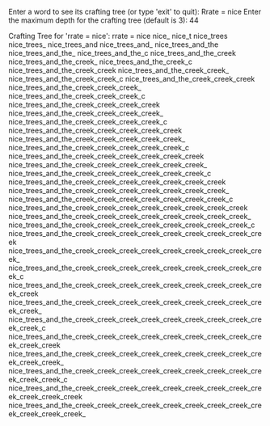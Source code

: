 Enter a word to see its crafting tree (or type 'exit' to quit): Rrate = nice
Enter the maximum depth for the crafting tree (default is 3): 44

Crafting Tree for 'rrate = nice':
rrate = nice
  nice_
    nice_t
      nice_trees
        nice_trees_
          nice_trees_and
            nice_trees_and_
              nice_trees_and_the
                nice_trees_and_the_
                  nice_trees_and_the_c
                    nice_trees_and_the_creek
                      nice_trees_and_the_creek_
                        nice_trees_and_the_creek_c
                          nice_trees_and_the_creek_creek
                            nice_trees_and_the_creek_creek_
                              nice_trees_and_the_creek_creek_c
                                nice_trees_and_the_creek_creek_creek
                                  nice_trees_and_the_creek_creek_creek_
                                    nice_trees_and_the_creek_creek_creek_c
                                      nice_trees_and_the_creek_creek_creek_creek
                                        nice_trees_and_the_creek_creek_creek_creek_
                                          nice_trees_and_the_creek_creek_creek_creek_c
                                            nice_trees_and_the_creek_creek_creek_creek_creek
                                              nice_trees_and_the_creek_creek_creek_creek_creek_
                                                nice_trees_and_the_creek_creek_creek_creek_creek_c
                                                  nice_trees_and_the_creek_creek_creek_creek_creek_creek
                                                    nice_trees_and_the_creek_creek_creek_creek_creek_creek_
                                                      nice_trees_and_the_creek_creek_creek_creek_creek_creek_c
                                                        nice_trees_and_the_creek_creek_creek_creek_creek_creek_creek
                                                          nice_trees_and_the_creek_creek_creek_creek_creek_creek_creek_
                                                            nice_trees_and_the_creek_creek_creek_creek_creek_creek_creek_c
                                                              nice_trees_and_the_creek_creek_creek_creek_creek_creek_creek_creek
                                                                nice_trees_and_the_creek_creek_creek_creek_creek_creek_creek_creek_
                                                                  nice_trees_and_the_creek_creek_creek_creek_creek_creek_creek_creek_c
                                                                    nice_trees_and_the_creek_creek_creek_creek_creek_creek_creek_creek_creek
                                                                      nice_trees_and_the_creek_creek_creek_creek_creek_creek_creek_creek_creek_
                                                                        nice_trees_and_the_creek_creek_creek_creek_creek_creek_creek_creek_creek_c
                                                                          nice_trees_and_the_creek_creek_creek_creek_creek_creek_creek_creek_creek_creek
                                                                            nice_trees_and_the_creek_creek_creek_creek_creek_creek_creek_creek_creek_creek_
                                                                              nice_trees_and_the_creek_creek_creek_creek_creek_creek_creek_creek_creek_creek_c
                                                                                nice_trees_and_the_creek_creek_creek_creek_creek_creek_creek_creek_creek_creek_creek
                                                                                  nice_trees_and_the_creek_creek_creek_creek_creek_creek_creek_creek_creek_creek_creek_
                                                                                    nice_trees_and_the_creek_creek_creek_creek_creek_creek_creek_creek_creek_creek_creek_c
                                                                                      nice_trees_and_the_creek_creek_creek_creek_creek_creek_creek_creek_creek_creek_creek_creek
                                                                                        nice_trees_and_the_creek_creek_creek_creek_creek_creek_creek_creek_creek_creek_creek_creek_
